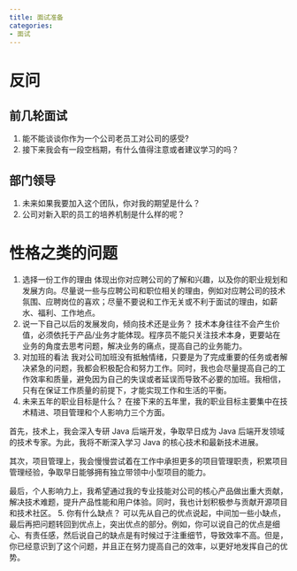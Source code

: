 ```yaml
---
title: 面试准备
categories: 
- 面试
---
```


# 反问
## 前几轮面试
1. 能不能谈谈你作为一个公司老员工对公司的感受?
2. 接下来我会有一段空档期，有什么值得注意或者建议学习的吗？ 

## 部门领导
1. 未来如果我要加入这个团队，你对我的期望是什么？
2. 公司对新入职的员工的培养机制是什么样的呢？

# 性格之类的问题
1. 选择一份工作的理由
体现出你对应聘公司的了解和兴趣，以及你的职业规划和发展方向。尽量说一些与应聘公司和职位相关的理由，例如对应聘公司的技术氛围、应聘岗位的喜欢；尽量不要说和工作无关或不利于面试的理由，如薪水、福利、工作地点。
2. 说一下自己以后的发展发向，倾向技术还是业务？
技术本身往往不会产生价值，必须依托于产品/业务才能体现。程序员不能只关注技术本身，更要站在业务的角度去思考问题，解决业务的痛点，提高自己的业务能力。
3. 对加班的看法
我对公司加班没有抵触情绪，只要是为了完成重要的任务或者解决紧急的问题，我都会积极配合和努力工作。同时，我也会尽量提高自己的工作效率和质量，避免因为自己的失误或者延误而导致不必要的加班。我相信，只有在保证工作质量的前提下，才能实现工作和生活的平衡。
4. 未来五年的职业目标是什么？
在接下来的五年里，我的职业目标主要集中在技术精进、项目管理和个人影响力三个方面。

首先，技术上，我会深入专研 Java 后端开发，争取早日成为 Java 后端开发领域的技术专家。为此，我将不断深入学习 Java 的核心技术和最新技术进展。

其次，项目管理上，我会慢慢尝试着在工作中承担更多的项目管理职责，积累项目管理经验，争取早日能够拥有独立带领中小型项目的能力。

最后，个人影响力上，我希望通过我的专业技能对公司的核心产品做出重大贡献，解决技术难题，提升产品性能和用户体验。同时，我也计划积极参与贡献开源项目和技术社区。
5. 你有什么缺点？
可以先从自己的优点说起，中间加一些小缺点，最后再把问题转回到优点上，突出优点的部分。例如，你可以说自己的优点是细心、有责任感，然后说自己的缺点是有时候过于注重细节，导致效率不高。但是，你已经意识到了这个问题，并且正在努力提高自己的效率，以更好地发挥自己的优势。
